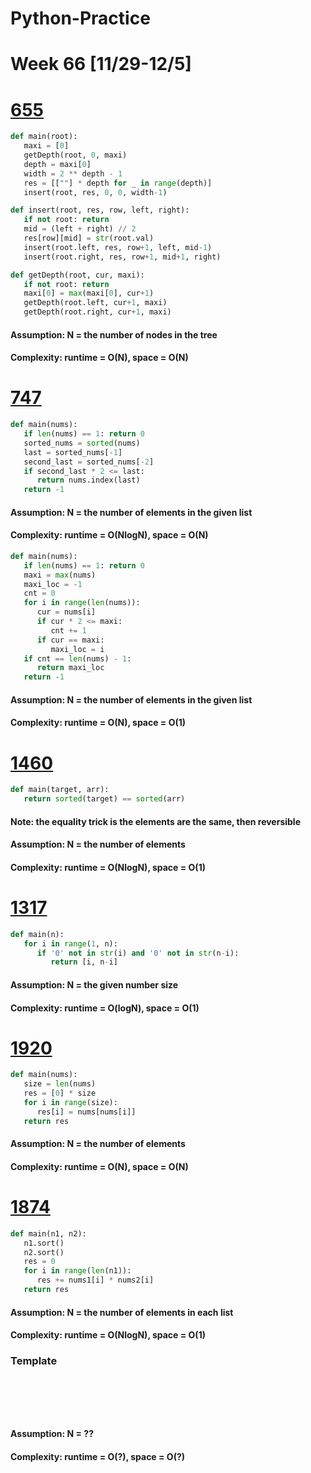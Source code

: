 # Python-Practice

# Week 66 [11/29-12/5]

# [655](https://leetcode.com/problems/print-binary-tree/)
```python
def main(root):
   maxi = [0]
   getDepth(root, 0, maxi)
   depth = maxi[0]
   width = 2 ** depth - 1
   res = [[""] * depth for _ in range(depth)]
   insert(root, res, 0, 0, width-1)

def insert(root, res, row, left, right):
   if not root: return
   mid = (left + right) // 2
   res[row][mid] = str(root.val)
   insert(root.left, res, row+1, left, mid-1)
   insert(root.right, res, row+1, mid+1, right)

def getDepth(root, cur, maxi):
   if not root: return
   maxi[0] = max(maxi[0], cur+1)
   getDepth(root.left, cur+1, maxi)
   getDepth(root.right, cur+1, maxi)
```
#### Assumption: N = the number of nodes in the tree
#### Complexity: runtime = O(N), space = O(N)

# [747](https://leetcode.com/problems/largest-number-at-least-twice-of-others/)
```python
def main(nums):
   if len(nums) == 1: return 0
   sorted_nums = sorted(nums)
   last = sorted_nums[-1]
   second_last = sorted_nums[-2]
   if second_last * 2 <= last:
      return nums.index(last)
   return -1
```
#### Assumption: N = the number of elements in the given list
#### Complexity: runtime = O(NlogN), space = O(N)
```python
def main(nums):
   if len(nums) == 1: return 0
   maxi = max(nums)
   maxi_loc = -1
   cnt = 0
   for i in range(len(nums)):
      cur = nums[i]
      if cur * 2 <= maxi:
         cnt += 1
      if cur == maxi:
         maxi_loc = i
   if cnt == len(nums) - 1:
      return maxi_loc
   return -1
```
#### Assumption: N = the number of elements in the given list
#### Complexity: runtime = O(N), space = O(1)

# [1460](https://leetcode.com/problems/make-two-arrays-equal-by-reversing-sub-arrays/)
```python
def main(target, arr):
   return sorted(target) == sorted(arr)
```
#### Note: the equality trick is the elements are the same, then reversible
#### Assumption: N = the number of elements
#### Complexity: runtime = O(NlogN), space = O(1)

# [1317](https://leetcode.com/problems/convert-integer-to-the-sum-of-two-no-zero-integers/)
```python
def main(n):
   for i in range(1, n):
      if '0' not in str(i) and '0' not in str(n-i):
         return [i, n-i]
```
#### Assumption: N = the given number size
#### Complexity: runtime = O(logN), space = O(1)

# [1920](https://leetcode.com/problems/build-array-from-permutation/)
```python
def main(nums):
   size = len(nums)
   res = [0] * size
   for i in range(size):
      res[i] = nums[nums[i]]
   return res
```
#### Assumption: N = the number of elements
#### Complexity: runtime = O(N), space = O(N)

# [1874](https://leetcode.com/problems/minimize-product-sum-of-two-arrays/)
```python
def main(n1, n2):
   n1.sort()
   n2.sort()
   res = 0
   for i in range(len(n1)):
      res += nums1[i] * nums2[i]
   return res
```
#### Assumption: N = the number of elements in each list
#### Complexity: runtime = O(NlogN), space = O(1)

### Template
# []()
```sql
```

# []()
```python
```
#### Assumption: N = ??
#### Complexity: runtime = O(?), space = O(?)
